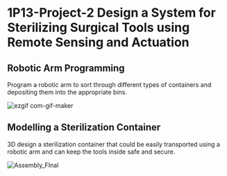 # 1P13-Project-2 Design a System for Sterilizing Surgical Tools using Remote Sensing and Actuation
## Robotic Arm Programming ##

Program a robotic arm to sort through different types of containers and depositing them into the appropriate bins.

![ezgif com-gif-maker](https://user-images.githubusercontent.com/90667859/213938809-6b9e5a98-3043-4002-9673-1e038cfb008d.gif)


## Modelling a Sterilization Container ##

3D design a sterilization container that could be easily transported using a robotic arm and can keep the tools inside safe and secure.

![Assembly_FInal](https://user-images.githubusercontent.com/90667859/213938753-c6210cb6-59b0-4fdb-a51e-dfd239a70369.png)
